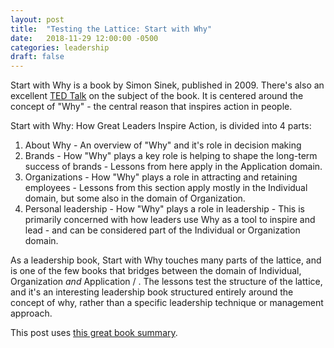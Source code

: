 ```yaml
---
layout: post
title:  "Testing the Lattice: Start with Why"
date:   2018-11-29 12:00:00 -0500
categories: leadership
draft: false
---
```


Start with Why is a book by Simon Sinek, published in 2009. There's also an excellent [TED Talk](https://www.ted.com/talks/simon_sinek_how_great_leaders_inspire_action?language=en) on the subject of the book. It is centered around the concept of "Why" - the central reason that inspires action in people. 

Start with Why: How Great Leaders Inspire Action, is divided into 4 parts:

1) About Why - An overview of "Why" and it's role in decision making
2) Brands - How "Why" plays a key role is helping to shape the long-term success of brands - Lessons from here apply in the Application domain.
3) Organizations - How "Why" plays a role in attracting and retaining employees - Lessons from this section apply mostly in the Individual domain, but some also in the domain of Organization.
4) Personal leadership - How "Why" plays a role in leadership - This is primarily concerned with how leaders use Why as a tool to inspire and lead - and can be considered part of the Individual or Organization domain. 

As a leadership book, Start with Why touches many parts of the lattice, and is one of the few books that bridges between the domain of Individual, Organization _and_ Application / . The lessons test the structure of the lattice, and it's an interesting leadership book structured entirely around the concept of why, rather than a specific leadership technique or management approach.

This post uses [this great book summary](https://slooowdown.wordpress.com/2014/01/12/start-with-why-how-great-leaders-inspire-everyone-to-take-action-by-simon-sinek/).